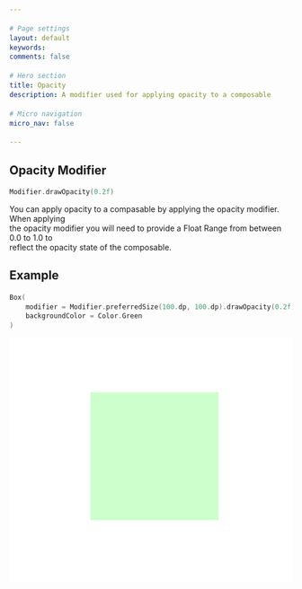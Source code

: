 ```yaml
---

# Page settings
layout: default
keywords:
comments: false

# Hero section
title: Opacity
description: A modifier used for applying opacity to a composable

# Micro navigation
micro_nav: false

---
```


## Opacity Modifier

```kotlin
Modifier.drawOpacity(0.2f)
```

You can apply opacity to a compasable by applying the opacity modifier. When applying  
the opacity modifier you will need to provide a Float Range from between 0.0 to 1.0 to  
reflect the opacity state of the composable.

## Example

```kotlin
Box(
    modifier = Modifier.preferredSize(100.dp, 100.dp).drawOpacity(0.2f),
    backgroundColor = Color.Green
)
```

![Opacity](/academy/core/media/opacity.png)
